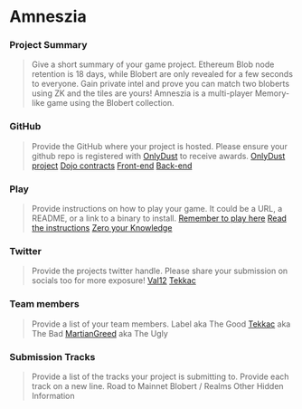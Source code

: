 # Amneszia

### Project Summary
> Give a short summary of your game project.
Ethereum Blob node retention is 18 days, while Blobert are only revealed for a few seconds to everyone. Gain private intel and prove you can match two bloberts using ZK and the tiles are yours! Amneszia is a multi-player Memory-like game using the Blobert collection.

### GitHub
> Provide the GitHub where your project is hosted. Please ensure your github repo is registered with [OnlyDust](https://app.onlydust.com/p/create) to receive awards.
[OnlyDust project](https://app.onlydust.com/p/amneszia)
[Dojo contracts](https://github.com/tekkac/amneszia-dojo)
[Front-end](https://github.com/MartianGreed/amneszia-front)
[Back-end](https://github.com/MartianGreed/amneszia-back)

### Play
> Provide instructions on how to play your game. It could be a URL, a README, or a link to a binary to install.
[Remember to play here](https://amneszia.vercel.app/)
[Read the instructions](https://github.com/MartianGreed/amneszia-front/blob/main/README.md)
[Zero your Knowledge](https://github.com/tekkac/amneszia-dojo/blob/main/README.md)

### Twitter
> Provide the projects twitter handle. Please share your submission on socials too for more exposure!
[Val12](https://twitter.com/val_dosimont)
[Tekkac](https://twitter.com/tek_kac)

### Team members
> Provide a list of your team members.
Label aka The Good
[Tekkac](https://github.com/tekkac) aka The Bad
[MartianGreed](https://github.com/MartianGreed) aka The Ugly

### Submission Tracks
> Provide a list of the tracks your project is submitting to. Provide each track on a new line.
Road to Mainnet 
Blobert / Realms 
Other
Hidden Information

